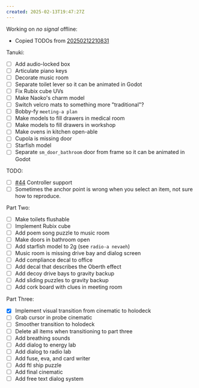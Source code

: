 ```yaml
---
created: 2025-02-13T19:47:27Z
---
```


Working on _no signal_ offline:
- Copied TODOs from [20250212210831](20250212210831.md)

Tanuki:
- [ ] Add audio-locked box
- [ ] Articulate piano keys
- [ ] Decorate music room
- [ ] Separate toilet lever so it can be animated in Godot
- [ ] Fix Rubix cube UVs
- [ ] Make Naoko's charm model
- [ ] Switch velcro mats to something more "traditional"?
- [ ] Bobby-fy `meeting-a plan`
- [ ] Make models to fill drawers in medical room
- [ ] Make models to fill drawers in workshop
- [ ] Make ovens in kitchen open-able
- [ ] Cupola is missing door
- [ ] Starfish model
- [ ] Separate `sm_door_bathroom` door from frame so it can be animated in Godot

TODO:
- [ ] [#44](https://gitea.arcturuscollective.com/exodrifter/lost-contact/issues/44) Controller support
- [ ] Sometimes the anchor point is wrong when you select an item, not sure how to reproduce.

Part Two:
- [ ] Make toilets flushable
- [ ] Implement Rubix cube
- [ ] Add poem song puzzle to music room
- [ ] Make doors in bathroom open
- [ ] Add starfish model to 2g (see `radio-a nevaeh`)
- [ ] Music room is missing drive bay and dialog screen
- [ ] Add compliance decal to office
- [ ] Add decal that describes the Oberth effect
- [ ] Add decoy drive bays to gravity backup
- [ ] Add sliding puzzles to gravity backup
- [ ] Add cork board with clues in meeting room

Part Three:
- [x] Implement visual transition from cinematic to holodeck
- [ ] Grab cursor in probe cinematic
- [ ] Smoother transition to holodeck
- [ ] Delete all items when transitioning to part three
- [ ] Add breathing sounds
- [ ] Add dialog to energy lab
- [ ] Add dialog to radio lab
- [ ] Add fuse, eva, and card writer
- [ ] Add ftl ship puzzle
- [ ] Add final cinematic
- [ ] Add free text dialog system
